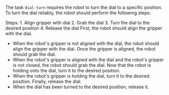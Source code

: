 The task `dial-turn` requires the robot to turn the dial to a specific position. To turn the dial reliably, the robot should perform the following steps:

Steps:  1. Align gripper with dial  2. Grab the dial  3. Turn the dial to the desired position  4. Release the dial
First, the robot should align the gripper with the dial.
- When the robot's gripper is not aligned with the dial, the robot should align the gripper with the dial.
Once the gripper is aligned, the robot should grab the dial.
- When the robot's gripper is aligned with the dial and the robot's gripper is not closed, the robot should grab the dial.
Now that the robot is holding onto the dial, turn it to the desired position.
- When the robot's gripper is holding the dial, turn it to the desired position.
Finally, release the dial.
- When the dial has been turned to the desired position, release it.